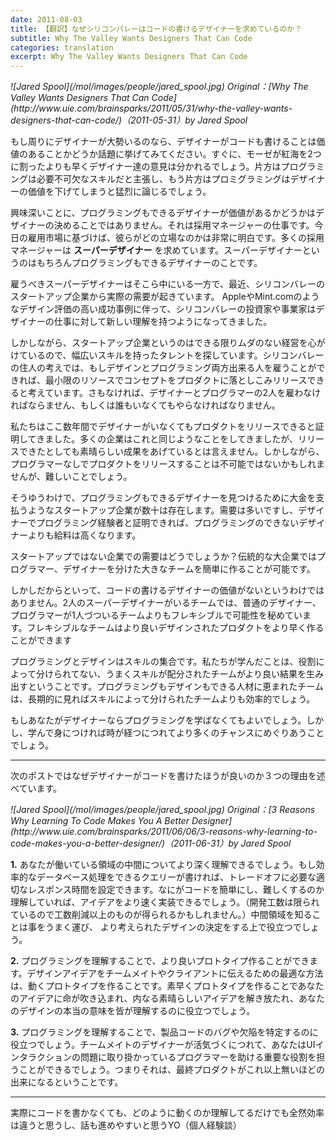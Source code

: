 ```yaml
---
date: 2011-08-03
title: 【翻訳】なぜシリコンバレーはコードの書けるデザイナーを求めているのか？
subtitle: Why The Valley Wants Designers That Can Code
categories: translation
excerpt: Why The Valley Wants Designers That Can Code
---
```


<cite class=citation>
![Jared Spool](/mol/images/people/jared_spool.jpg)
Original：[Why The Valley Wants Designers That Can Code](http://www.uie.com/brainsparks/2011/05/31/why-the-valley-wants-designers-that-can-code/)（<time>2011-05-31</time>）by Jared Spool
</cite>

もし周りにデザイナーが大勢いるのなら、デザイナーがコードも書けることは価値のあることかどうか話題に挙げてみてください。すぐに、モーゼが紅海を2つに割ったよりも早くデザイナー達の意見は分かれるでしょう。片方はプログラミングは必要不可欠なスキルだと主張し、もう片方はプロミグラミングはデザイナーの価値を下げてしまうと猛烈に論じるでしょう。

興味深いことに、プログラミングもできるデザイナーが価値があるかどうかはデザイナーの決めることではありません。それは採用マネージャーの仕事です。今日の雇用市場に基づけば、彼らがどの立場なのかは非常に明白です。多くの採用マネージャーは __スーパーデザイナー__ を求めています。スーパーデザイナーというのはもちろんプログラミングもできるデザイナーのことです。

雇うべきスーパーデザイナーはそこら中にいる一方で、最近、シリコンバレーのスタートアップ企業から実際の需要が起きています。 AppleやMint.comのようなデザイン評価の高い成功事例に伴って、シリコンバレーの投資家や事業家はデザイナーの仕事に対して新しい理解を持つようになってきました。

しかしながら、スタートアップ企業というのはできる限りムダのない経営を心がけているので、幅広いスキルを持ったタレントを探しています。シリコンバレーの住人の考えでは、もしデザインとプログラミング両方出来る人を雇うことができれば、最小限のリソースでコンセプトをプロダクトに落としこみリリースできると考えています。さもなければ、デザイナーとプログラマーの2人を雇わなければならません、もしくは誰もいなくてもやらなければなりません。

私たちはここ数年間でデザイナーがいなくてもプロダクトをリリースできると証明してきました。多くの企業はこれと同じようなことをしてきましたが、リリースできたとしても素晴らしい成果をあげているとは言えません。しかしながら、プログラマーなしでプロダクトをリリースすることは不可能ではないかもしれませんが、難しいことでしょう。

そうゆうわけで、プログラミングもできるデザイナーを見つけるために大金を支払うようなスタートアップ企業が数十は存在します。需要は多いですし、デザイナーでプログラミング経験者と証明できれば、プログラミングのできないデザイナーよりも給料は高くなります。

スタートアップではない企業での需要はどうでしょうか？伝統的な大企業ではプログラマー、デザイナーを分けた大きなチームを簡単に作ることが可能です。

しかしだからといって、コードの書けるデザイナーの価値がないというわけではありません。2人のスーパーデザイナーがいるチームでは、普通のデザイナー、プログラマーが1人づついるチームよりもフレキシブルで可能性を秘めています。フレキシブルなチームはより良いデザインされたプロダクトをより早く作ることができます

プログラミングとデザインはスキルの集合です。私たちが学んだことは、役割によって分けられてない、うまくスキルが配分されたチームがより良い結果を生み出すということです。プログラミングもデザインもできる人材に恵まれたチームは、長期的に見ればスキルによって分けられたチームよりも効率的でしょう。

もしあなたがデザイナーならプログラミングを学ばなくてもよいでしょう。しかし、学んで身につければ時が経つにつれてより多くのチャンスにめぐりあうことでしょう。

***

次のポストではなぜデザイナーがコードを書けたほうが良いのか３つの理由を述べています。

<cite class=citation>
![Jared Spool](/mol/images/people/jared_spool.jpg)
Original：[3 Reasons Why Learning To Code Makes You A Better Designer](http://www.uie.com/brainsparks/2011/06/06/3-reasons-why-learning-to-code-makes-you-a-better-designer/)（<time>2011-06-31</time>）by Jared Spool
</cite>

__1.__
あなたが働いている領域の中間についてより深く理解できるでしょう。もし効率的なデータベース処理をできるクエリーが書ければ、トレードオフに必要な適切なレスポンス時間を設定できます。なにがコードを簡単にし、難しくするのか理解していれば、アイデアをより速く実装できるでしょう。（開発工数は限られているので工数削減以上のものが得られるかもしれません。）中間領域を知ることは事をうまく運び、 より考えられたデザインの決定をする上で役立つでしょう。

__2.__
プログラミングを理解することで、より良いプロトタイプ作ることができます。デザインアイデアをチームメイトやクライアントに伝えるための最適な方法は、動くプロトタイプを作ることです。素早くプロトタイプを作ることであなたのアイデアに命が吹き込まれ、内なる素晴らしいアイデアを解き放たれ、あなたのデザインの本当の意味を皆が理解するのに役立つでしょう。

__3.__
プログラミングを理解することで、製品コードのバグや欠陥を特定するのに役立つでしょう。チームメイトのデザイナーが活気づくにつれて、あなたはUIインタラクションの問題に取り掛かっているプログラマーを助ける重要な役割を担うことができるでしょう。つまりそれは、最終プロダクトがこれ以上無いほどの出来になるということです。

***

実際にコードを書かなくても、どのように動くのか理解してるだけでも全然効率は違うと思うし、話も進めやすいと思うYO（個人経験談）
